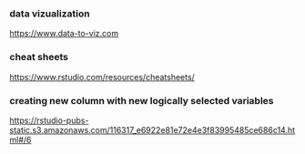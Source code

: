 ### data vizualization 
https://www.data-to-viz.com

### cheat sheets
https://www.rstudio.com/resources/cheatsheets/

### creating new column with new logically selected variables  
https://rstudio-pubs-static.s3.amazonaws.com/116317_e6922e81e72e4e3f83995485ce686c14.html#/6
